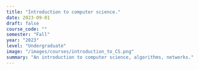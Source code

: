 ```yaml
---
title: "Introduction to computer science."
date: 2023-09-01
draft: false
course_code: ""
semester: "Fall"
year: "2023"
level: "Undergraduate"
image: "/images/courses/introduction_to_CS.png"
summary: "An introduction to computer science, algorithms, networks."
---
```


<!-- ## Course Description

This course introduces students to computational methods and tools used in modern biological research. Topics include sequence analysis, genome assembly, phylogenetics, and molecular modeling.

## Learning Objectives

- Understand the basic principles of computational biology
- Develop programming skills for biological data analysis
- Apply machine learning techniques to biological problems
- Design and implement algorithms for sequence analysis

## Prerequisites

- CS 2100 (Data Structures)
- BIO 2010 (Introduction to Molecular Biology)

## Textbooks

- Durbin, R., Eddy, S., Krogh, A., & Mitchison, G. (1998). Biological sequence analysis: probabilistic models of proteins and nucleic acids. Cambridge University Press.
- Pevsner, J. (2015). Bioinformatics and functional genomics (3rd ed.). Wiley-Blackwell.

## Grading

- Assignments: 40%
- Midterm Exam: 20%
- Final Project: 30%
- Participation: 10%

## Weekly Schedule

### Week 1: Introduction to Computational Biology
- History and development of computational biology
- Biological data types and databases

### Week 2: Sequence Alignment
- Pairwise sequence alignment
- BLAST and its applications

### Week 3: Multiple Sequence Alignment
- Progressive alignment methods
- Profile hidden Markov models

[...continues for 15 weeks...] -->